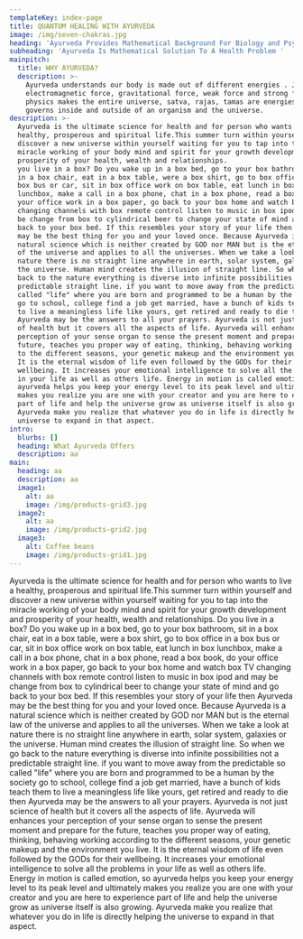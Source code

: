 ```yaml
---
templateKey: index-page
title: QUANTUM HEALING WITH AYURVEDA
image: /img/seven-chakras.jpg
heading: 'Ayurveda Provides Mathematical Background For Biology and Psychology '
subheading: 'Ayurveda Is Mathematical Solution To A Health Problem '
mainpitch:
  title: WHY AYURVEDA?
  description: >-
    Ayurveda understands our body is made out of different energies . Just like
    electromagnetic force, gravitational force, weak force and strong force in
    physics makes the entire universe, satva, rajas, tamas are energies that
    governs inside and outside of an organism and the universe. 
description: >-
  Ayurveda is the ultimate science for health and for person who wants to live a
  healthy, prosperous and spiritual life.This summer turn within yourself and
  discover a new universe within yourself waiting for you to tap into the
  miracle working of your body mind and spirit for your growth development and
  prosperity of your health, wealth and relationships.                        Do
  you live in a box? Do you wake up in a box bed, go to your box bathroom, sit
  in a box chair, eat in a box table, were a box shirt, go to box office in a
  box bus or car, sit in box office work on box table, eat lunch in box
  lunchbox, make a call in a box phone, chat in a box phone, read a box book, do
  your office work in a box paper, go back to your box home and watch box TV
  changing channels with box remote control listen to music in box ipod and may
  be change from box to cylindrical beer to change your state of mind and go
  back to your box bed. If this resembles your story of your life then Ayurveda
  may be the best thing for you and your loved once. Because Ayurveda is a
  natural science which is neither created by GOD nor MAN but is the eternal law
  of the universe and applies to all the universes. When we take a look at
  nature there is no straight line anywhere in earth, solar system, galaxies or
  the universe. Human mind creates the illusion of straight line. So when we go
  back to the nature everything is diverse into infinite possibilities not a
  predictable straight line. if you want to move away from the predictable so
  called "life" where you are born and programmed to be a human by the society
  go to school, college find a job get married, have a bunch of kids teach them
  to live a meaningless life like yours, get retired and ready to die then
  Ayurveda may be the answers to all your prayers. Ayurveda is not just science
  of health but it covers all the aspects of life. Ayurveda will enhances your
  perception of your sense organ to sense the present moment and prepare for the
  future, teaches you proper way of eating, thinking, behaving working according
  to the different seasons, your genetic makeup and the environment you live. 
  It is the eternal wisdom of life even followed by the GODs for their
  wellbeing. It increases your emotional intelligence to solve all the problems
  in your life as well as others life. Energy in motion is called emotion, so
  ayurveda helps you keep your energy level to its peak level and ultimately
  makes you realize you are one with your creator and you are here to experience
  part of life and help the universe grow as universe itself is also growing.
  Ayurveda make you realize that whatever you do in life is directly helping the
  universe to expand in that aspect.  
intro:
  blurbs: []
  heading: What Ayurveda Offers
  description: aa
main:
  heading: aa
  description: aa
  image1:
    alt: aa
    image: /img/products-grid3.jpg
  image2:
    alt: aa
    image: /img/products-grid2.jpg
  image3:
    alt: Coffee beans
    image: /img/products-grid1.jpg
---
```


  Ayurveda is the ultimate science for health and for person who wants to live a
  healthy, prosperous and spiritual life.This summer turn within yourself and
  discover a new universe within yourself waiting for you to tap into the
  miracle working of your body mind and spirit for your growth development and
  prosperity of your health, wealth and relationships.                        Do
  you live in a box? Do you wake up in a box bed, go to your box bathroom, sit
  in a box chair, eat in a box table, were a box shirt, go to box office in a
  box bus or car, sit in box office work on box table, eat lunch in box
  lunchbox, make a call in a box phone, chat in a box phone, read a box book, do
  your office work in a box paper, go back to your box home and watch box TV
  changing channels with box remote control listen to music in box ipod and may
  be change from box to cylindrical beer to change your state of mind and go
  back to your box bed. If this resembles your story of your life then Ayurveda
  may be the best thing for you and your loved once. Because Ayurveda is a
  natural science which is neither created by GOD nor MAN but is the eternal law
  of the universe and applies to all the universes. When we take a look at
  nature there is no straight line anywhere in earth, solar system, galaxies or
  the universe. Human mind creates the illusion of straight line. So when we go
  back to the nature everything is diverse into infinite possibilities not a
  predictable straight line. if you want to move away from the predictable so
  called "life" where you are born and programmed to be a human by the society
  go to school, college find a job get married, have a bunch of kids teach them
  to live a meaningless life like yours, get retired and ready to die then
  Ayurveda may be the answers to all your prayers. Ayurveda is not just science
  of health but it covers all the aspects of life. Ayurveda will enhances your
  perception of your sense organ to sense the present moment and prepare for the
  future, teaches you proper way of eating, thinking, behaving working according
  to the different seasons, your genetic makeup and the environment you live. 
  It is the eternal wisdom of life even followed by the GODs for their
  wellbeing. It increases your emotional intelligence to solve all the problems
  in your life as well as others life. Energy in motion is called emotion, so
  ayurveda helps you keep your energy level to its peak level and ultimately
  makes you realize you are one with your creator and you are here to experience
  part of life and help the universe grow as universe itself is also growing.
  Ayurveda make you realize that whatever you do in life is directly helping the
  universe to expand in that aspect.  
